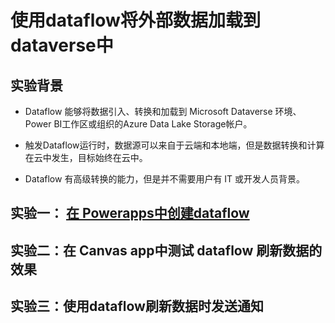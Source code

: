 # 使用dataflow将外部数据加载到dataverse中

## 实验背景

* Dataflow 能够将数据引入、转换和加载到 Microsoft Dataverse 环境、Power BI工作区或组织的Azure Data Lake Storage帐户。

* 触发Dataflow运行时，数据源可以来自于云端和本地端，但是数据转换和计算在云中发生，目标始终在云中。

* Dataflow 有高级转换的能力，但是并不需要用户有 IT 或开发人员背景。

## 实验一： [在 Powerapps中创建dataflow](https://github.com/ZuoXuangn/PP-dataflow/blob/7ba89f4ac5ff139695de9b1b61a38970d3754762/%E5%AE%9E%E9%AA%8C%E4%B8%80%EF%BC%9A%E5%9C%A8%20Powerapps%E4%B8%AD%E5%88%9B%E5%BB%BAdataflow.md)



## 实验二：在 Canvas app中测试 dataflow 刷新数据的效果

## 实验三：使用dataflow刷新数据时发送通知
